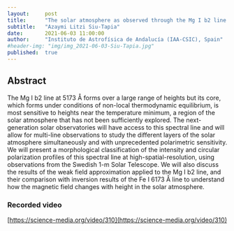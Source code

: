 ```yaml
---
layout:     post
title:      "The solar atmosphere as observed through the Mg I b2 line at high spatial resolution"
subtitle:   "Azaymi Litzi Siu-Tapia"
date:       2021-06-03 11:00:00
author:     "Instituto de Astrofísica de Andalucía (IAA-CSIC), Spain"
#header-img: "img/img_2021-06-03-Siu-Tapia.jpg"
published:  true
---
```


## Abstract
The Mg I b2 line at 5173 Å forms over a large range of heights but its core, which forms under conditions of non-local thermodynamic equilibrium, is most sensitive to heights near the temperature minimum, a region of the solar atmosphere that has not been sufficiently explored. The next-generation solar observatories will have access to this spectral line and will allow for multi-line observations to study the different layers of the solar atmosphere simultaneously and with unprecedented polarimetric sensitivity. We will present a morphological classification of the intensity and circular polarization profiles of this spectral line at high-spatial-resolution, using observations from the Swedish 1-m Solar Telescope. We will also discuss the results of the weak field approximation applied to the Mg I b2 line, and their comparison with inversion results of the Fe I 6173 Å line to understand how the magnetic field changes with height in the solar atmosphere.

### Recorded video

[https://science-media.org/video/310](https://science-media.org/video/310)
